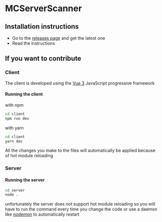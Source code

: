 # MCServerScanner

## Installation instructions

- Go to the [releases page](https://github.com/iQuickDev/MCServerScanner/releases) and get the latest one
- Read the instructions

## If you want to contribute

### Client

The client is developed using the [Vue 3](https://vuejs.org/) JavaScript progressive framework

#### Running the client
with npm
```bash
cd client
npm run dev
```
with yarn
```bash
cd client
yarn dev
```
All the changes you make to the files will automatically be applied because of hot module reloading

### Server

#### Running the server
```bash
cd server
node .
```
unfortunately the server does not support hot module reloading so you will have to run the command every time you change the code or use a daemon like [nodemon](https://nodemon.io/) to automatically restart
